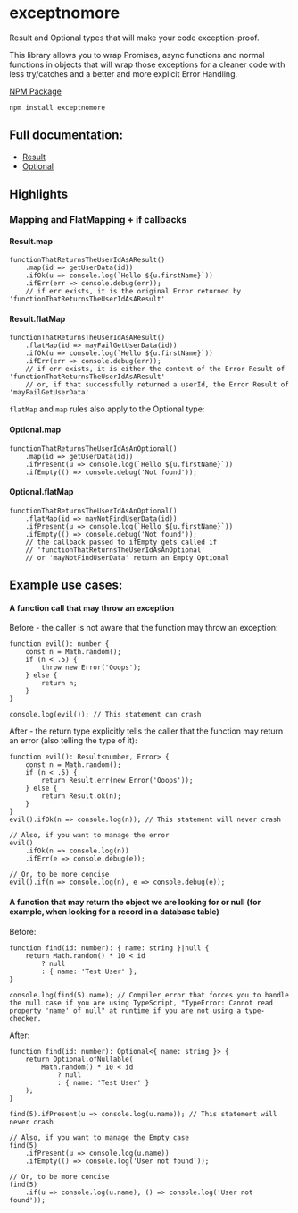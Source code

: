 # exceptnomore

Result and Optional types that will make your code exception-proof.

This library allows you to wrap Promises, async functions and
normal functions in objects that will wrap those exceptions for a cleaner code with less try/catches and a better and more explicit Error Handling.


[NPM Package](https://www.npmjs.com/package/exceptnomore)

`npm install exceptnomore`

## Full documentation:
* [Result](https://github.com/cdellacqua/exceptnomore/blob/master/docs/classes/result.md)
* [Optional](https://github.com/cdellacqua/exceptnomore/blob/master/docs/classes/optional.md)

## Highlights

### Mapping and FlatMapping + if callbacks
#### Result.map
```
functionThatReturnsTheUserIdAsAResult()
    .map(id => getUserData(id))
    .ifOk(u => console.log(`Hello ${u.firstName}`))
    .ifErr(err => console.debug(err));
    // if err exists, it is the original Error returned by 'functionThatReturnsTheUserIdAsAResult'
```
#### Result.flatMap
```
functionThatReturnsTheUserIdAsAResult()
    .flatMap(id => mayFailGetUserData(id))
    .ifOk(u => console.log(`Hello ${u.firstName}`))
    .ifErr(err => console.debug(err));
    // if err exists, it is either the content of the Error Result of 'functionThatReturnsTheUserIdAsAResult'
    // or, if that successfully returned a userId, the Error Result of 'mayFailGetUserData'
```
`flatMap` and `map` rules also apply to the Optional type:
#### Optional.map
```
functionThatReturnsTheUserIdAsAnOptional()
    .map(id => getUserData(id))
    .ifPresent(u => console.log(`Hello ${u.firstName}`))
    .ifEmpty(() => console.debug('Not found'));
```
#### Optional.flatMap
```
functionThatReturnsTheUserIdAsAnOptional()
    .flatMap(id => mayNotFindUserData(id))
    .ifPresent(u => console.log(`Hello ${u.firstName}`))
    .ifEmpty(() => console.debug('Not found'));
    // the callback passed to ifEmpty gets called if
    // 'functionThatReturnsTheUserIdAsAnOptional'
    // or 'mayNotFindUserData' return an Empty Optional
```


## Example use cases:

#### A function call that may throw an exception
Before - the caller is not aware that the function may throw an exception:
```
function evil(): number {
    const n = Math.random();
    if (n < .5) {
        throw new Error('Ooops');
    } else {
        return n;
    }
}

console.log(evil()); // This statement can crash
```
After - the return type explicitly tells the caller that the function may return an error (also telling the type of it):
```
function evil(): Result<number, Error> {
    const n = Math.random();
    if (n < .5) {
        return Result.err(new Error('Ooops'));
    } else {
        return Result.ok(n);
    }
}
evil().ifOk(n => console.log(n)); // This statement will never crash

// Also, if you want to manage the error
evil()
    .ifOk(n => console.log(n))
    .ifErr(e => console.debug(e));

// Or, to be more concise
evil().if(n => console.log(n), e => console.debug(e));
```

#### A function that may return the object we are looking for or null (for example, when looking for a record in a database table)
Before:
```
function find(id: number): { name: string }|null {
    return Math.random() * 10 < id
        ? null
        : { name: 'Test User' };
}

console.log(find(5).name); // Compiler error that forces you to handle the null case if you are using TypeScript, "TypeError: Cannot read property 'name' of null" at runtime if you are not using a type-checker.
```
After:
```
function find(id: number): Optional<{ name: string }> {
    return Optional.ofNullable(
        Math.random() * 10 < id
            ? null
            : { name: 'Test User' }
    );
}

find(5).ifPresent(u => console.log(u.name)); // This statement will never crash

// Also, if you want to manage the Empty case
find(5)
    .ifPresent(u => console.log(u.name))
    .ifEmpty(() => console.log('User not found'));

// Or, to be more concise
find(5)
    .if(u => console.log(u.name), () => console.log('User not found'));
```